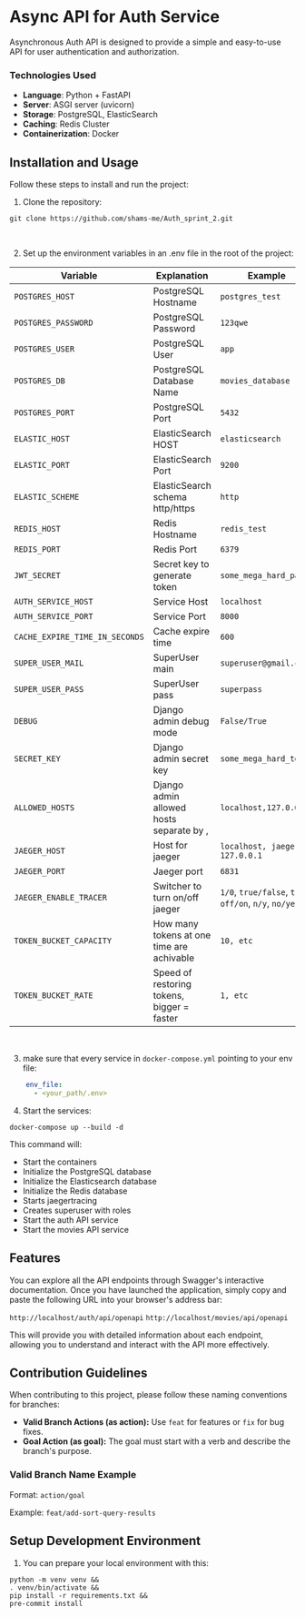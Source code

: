 # Async API for Auth Service

Asynchronous Auth API is designed to provide a simple and easy-to-use API for user authentication and authorization.

### Technologies Used

- **Language**: Python + FastAPI
- **Server**: ASGI server (uvicorn)
- **Storage**: PostgreSQL, ElasticSearch
- **Caching**: Redis Cluster
- **Containerization**: Docker

## Installation and Usage

Follow these steps to install and run the project:

1. Clone the repository:

```shell
git clone https://github.com/shams-me/Auth_sprint_2.git
```

</br>

2. Set up the environment variables in an .env file in the root of the project:

| Variable                       | Explanation                                | Example                                              |
|--------------------------------|--------------------------------------------|------------------------------------------------------|
| `POSTGRES_HOST`                | PostgreSQL Hostname                        | `postgres_test`                                      |
| `POSTGRES_PASSWORD`            | PostgreSQL Password                        | `123qwe`                                             |
| `POSTGRES_USER`                | PostgreSQL User                            | `app`                                                |
| `POSTGRES_DB`                  | PostgreSQL Database Name                   | `movies_database`                                    |
| `POSTGRES_PORT`                | PostgreSQL Port                            | `5432`                                               |
| `ELASTIC_HOST`                 | ElasticSearch HOST                         | `elasticsearch`                                      |
| `ELASTIC_PORT`                 | ElasticSearch Port                         | `9200`                                               |
| `ELASTIC_SCHEME`               | ElasticSearch schema http/https            | `http`                                               |
| `REDIS_HOST`                   | Redis Hostname                             | `redis_test`                                         |
| `REDIS_PORT`                   | Redis Port                                 | `6379`                                               |
| `JWT_SECRET`                   | Secret key to generate token               | `some_mega_hard_pass`                                |
| `AUTH_SERVICE_HOST`            | Service Host                               | `localhost`                                          |
| `AUTH_SERVICE_PORT`            | Service Port                               | `8000`                                               |
| `CACHE_EXPIRE_TIME_IN_SECONDS` | Cache expire time                          | `600`                                                |
| `SUPER_USER_MAIL`              | SuperUser main                             | `superuser@gmail.com`                                |
| `SUPER_USER_PASS`              | SuperUser pass                             | `superpass`                                          |
| `DEBUG`                        | Django admin debug mode                    | `False/True`                                         |
| `SECRET_KEY`                   | Django admin secret key                    | `some_mega_hard_token`                               |
| `ALLOWED_HOSTS`                | Django admin allowed hosts separate by ,   | `localhost,127.0.0.1`                                |
| `JAEGER_HOST`                  | Host for jaeger                            | `localhost, jaeger, 127.0.0.1`                       |
 | `JAEGER_PORT`                  | Jaeger port                                | `6831`                                               |
 | `JAEGER_ENABLE_TRACER`         | Switcher to turn on/off jaeger             | `1/0`, `true/false`, `t/f`, `off/on`, `n/y`, `no/yes` |
 | `TOKEN_BUCKET_CAPACITY`        | How many tokens at one time are achivable  | `10, etc` |
 | `TOKEN_BUCKET_RATE`            | Speed of restoring tokens, bigger = faster | `1, etc` |

</br>

3. make sure that every service in `docker-compose.yml` pointing to your env file:

```yaml
    env_file:
      - <your_path/.env>
```

4. Start the services:

```shell
docker-compose up --build -d
```

This command will:

- Start the containers
- Initialize the PostgreSQL database
- Initialize the Elasticsearch database
- Initialize the Redis database
- Starts jaegertracing
- Creates superuser with roles
- Start the auth API service
- Start the movies API service

## Features

You can explore all the API endpoints through Swagger's interactive documentation. Once you have launched the
application, simply copy and paste the following URL into your browser's address bar:

`http://localhost/auth/api/openapi`
`http://localhost/movies/api/openapi`

This will provide you with detailed information about each endpoint, allowing you to understand and interact with the
API more effectively.

## Contribution Guidelines

When contributing to this project, please follow these naming conventions for branches:

- **Valid Branch Actions (as action):** Use `feat` for features or `fix` for bug fixes.
- **Goal Action (as goal):** The goal must start with a verb and describe the branch's purpose.

### Valid Branch Name Example

Format: `action/goal`

Example: `feat/add-sort-query-results`

## Setup Development Environment

1. You can prepare your local environment with this:

```shell
python -m venv venv &&
. venv/bin/activate &&
pip install -r requirements.txt &&
pre-commit install
```

